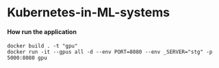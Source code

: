 # Kubernetes-in-ML-systems

#### How run the application

```shell
docker build . -t "gpu"
docker run -it --gpus all -d --env PORT=8080 --env _SERVER="stg" -p 5000:8080 gpu
```

